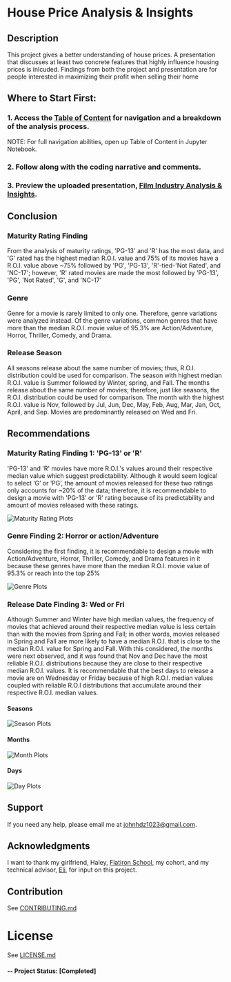# House Price Analysis & Insights

## Description 
This project gives a better understanding of house prices. A presentation that discusses at least two concrete features that highly influence housing prices is inlcuded. Findings from both the project and presentation are for people interested in maximizing their profit when selling their home


## Where to Start First:

### 1. Access the [Table of Content](https://github.com/JohnPaulHernandezAlcala/Movie_Analysis/blob/master/Table%20of%20Content.ipynb) for navigation and a breakdown of the analysis process.
NOTE: For full navigation abilities, open up Table of Content in Jupyter Notebook.
### 2. Follow along with the coding narrative and comments.
### 3. Preview the uploaded presentation, [Film Industry Analysis & Insights](https://github.com/JohnPaulHernandezAlcala/Movie_Analysis/blob/master/Presentation-Film%20Industry%20Analysis%20%26%20Insights.pdf).

## Conclusion
### Maturity Rating Finding
From the analysis of maturity ratings,  'PG-13' and 'R' has the most data, and 'G' rated has the highest median R.O.I. value and 75% of its movies have a R.O.I. value above ~75% followed by 'PG', 'PG-13', 'R'-tied-'Not Rated', and 'NC-17'; however, 'R' rated movies are made the most followed by 'PG-13', 'PG', 'Not Rated', 'G', and 'NC-17'

### Genre
Genre for a movie is rarely limited to only one. Therefore, genre variations were analyzed instead. Of the genre variations, common genres that have more than the median R.O.I. movie value of 95.3% are Action/Adventure, Horror, Thriller, Comedy, and Drama.

### Release Season
All seasons release about the same number of movies; thus, R.O.I. distribution could be used for comparison. The season with highest median R.O.I. value is Summer followed by Winter, spring, and Fall. The months release about the same number of movies; therefore, just like seasons, the R.O.I. distribution could be used for comparison. The month with the highest R.O.I. value is Nov, followed by Jul, Jun, Dec, May, Feb, Aug, Mar, Jan, Oct, April, and Sep. Movies are predominantly released on Wed and Fri.

## Recommendations
### Maturity Rating Finding 1: 'PG-13' or 'R' 
 'PG-13' and 'R' movies have more R.O.I.'s values around their respective median value which suggest predictability. Although it would seem logical to select ‘G’ or ‘PG’, the amount of movies released for these two ratings only accounts for ~20% of the data; therefore, it is recommendable to design a movie with 'PG-13' or 'R' rating because of its predictability and amount of movies released with these ratings.


![Maturity Rating Plots](https://github.com/JohnPaulHernandezAlcala/Movie_Analysis/blob/master/MaturityRatings.png?raw=true)

### Genre Finding 2:  Horror or action/Adventure 
Considering the first finding, it is recommendable to design a movie with Action/Adventure, Horror, Thriller, Comedy, and Drama features in it because these genres have more than the median R.O.I. movie value of 95.3% or reach into the top 25%

![Genre Plots](https://github.com/JohnPaulHernandezAlcala/Movie_Analysis/blob/master/Genres.png?raw=true)

### Release Date Finding 3: Wed or Fri
Although Summer and Winter have high median values, the frequency of movies that achieved around their respective median value is less certain than with the movies from Spring and Fall; in other words, movies released in Spring and Fall are more likely to have a median R.O.I. that is close to the median R.O.I. value for Spring and Fall.
With this considered, the months were next observed, and it was found that Nov and Dec have the most reliable R.O.I. distributions because they are close to their respective median R.O.I. values. It is recommendable that the best days to release a movie are on Wednesday or Friday because of high R.O.I. median values coupled with reliable R.O.I distributions that accumulate around their respective R.O.I. median values.

#### Seasons
![Season Plots](https://github.com/JohnPaulHernandezAlcala/Movie_Analysis/blob/master/ReleaseSeasons.png?raw=true)


#### Months
![Month Plots](https://github.com/JohnPaulHernandezAlcala/Movie_Analysis/blob/master/ReleaseMonths.png?raw=true)


#### Days
![Day Plots](https://github.com/JohnPaulHernandezAlcala/Movie_Analysis/blob/master/ReleaseDay.png?raw=true)

## Support
If you need any help, please email me at johnhdz1023@gmail.com.

## Acknowledgments
I want to thank my girlfriend, Haley, [Flatiron School](https://flatironschool.com/), my cohort, and my technical advisor, [Eli](http://linkedin.com/in/jacob-eli-thomas-4377037), for input on this project.

## Contribution
See [CONTRIBUTING.md](https://github.com/JohnPaulHernandezAlcala/Movie_Analysis/blob/master/CONTRIBUTING.md)

# License
See [LICENSE.md](https://github.com/JohnPaulHernandezAlcala/Movie_Analysis/blob/master/LICENSE.md)

#### -- Project Status: [Completed]
